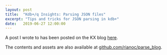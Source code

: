 ```yaml
---
layout: post
title:  "Kdb+/q Insights: Parsing JSON files"
excerpt: "Tips and tricks for JSON parsing in kdb+"
date:   2019-06-27 12:00:00
---
```


A post I wrote to has been posted on the KX blog [here](https://kx.com/blog/kdb-q-insights-parsing-json-files/).

The contents and assets are also available at [github.com/rianoc/parse_blog](https://github.com/rianoc/parse_blog).
